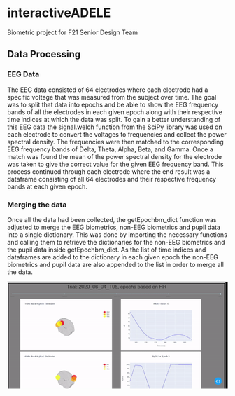 # interactiveADELE
Biometric project for F21 Senior Design Team

## Data Processing

### EEG Data
The EEG data consisted of 64 electrodes where each electrode had a specific voltage that was measured from the subject over time. The goal was to split that data into epochs and be able to show the EEG frequency bands of all the electrodes in each given epoch along with their respective time indices at which the data was split. To gain a better understanding of this EEG data the signal.welch function from the SciPy library was used on each electrode to convert the voltages to frequencies and collect the power spectral density. The frequencies were then matched to the corresponding EEG frequency bands of Delta, Theta, Alpha, Beta, and Gamma. Once a match was found the mean of the power spectral density for the electrode was taken to give the correct value for the given EEG frequency band. This process continued through each electrode where the end result was a dataframe consisting of all 64 electrodes and their respective frequency bands at each given epoch.

### Merging the data
Once all the data had been collected, the getEpochbm_dict function was adjusted to merge the EEG biometrics, non-EEG biometrics and pupil data into a single dictionary. This was done by importing the necessary functions and calling them to retrieve the dictionaries for the non-EEG biometrics and the pupil data inside getEpochbm_dict. As the list of time indices and dataframes are added to the dictionary in each given epoch the non-EEG biometrics and pupil data are also appended to the list in order to merge all the data. 

![demo](docs/demo.gif)

